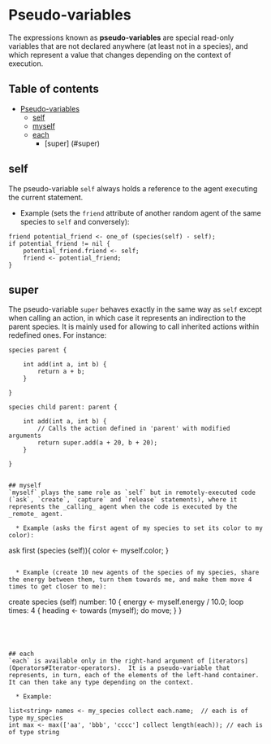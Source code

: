 [//]: # (keyword|concept_pseudo_variable)
# Pseudo-variables



The expressions known as **pseudo-variables** are special read-only variables that are not declared anywhere (at least not in a species), and which represent a value that changes depending on the context of execution.


## Table of contents 

* [Pseudo-variables](#pseudo-variables)
	* [self](#self)
	* [myself](#myself)
	* [each](#each)
        * [super] (#super)




## self
The pseudo-variable `self` always holds a reference to the agent executing the current statement.

  * Example (sets the `friend` attribute of another random agent of the same species to `self` and conversely):

```
friend potential_friend <- one_of (species(self) - self);
if potential_friend != nil {
    potential_friend.friend <- self;
    friend <- potential_friend;
}
```

## super
The pseudo-variable `super` behaves exactly in the same way as `self` except when calling an action, in which case it represents an indirection to the parent species. It is mainly used for allowing to call inherited actions within redefined ones. For instance:

```
species parent {

    int add(int a, int b) {
        return a + b;
    }

}

species child parent: parent {

    int add(int a, int b) {
        // Calls the action defined in 'parent' with modified arguments
        return super.add(a + 20, b + 20);
    }

}


## myself
`myself` plays the same role as `self` but in remotely-executed code (`ask`, `create`, `capture` and `release` statements), where it represents the _calling_ agent when the code is executed by the _remote_ agent.

  * Example (asks the first agent of my species to set its color to my color):

```
ask first (species (self)){
    color <- myself.color;
}
```

  * Example (create 10 new agents of the species of my species, share the energy between them, turn them towards me, and make them move 4 times to get closer to me):

```
create species (self) number: 10 {
   energy <- myself.energy / 10.0;
   loop times: 4 {
       heading <- towards (myself);
       do move;
   }
}
```




## each
`each` is available only in the right-hand argument of [iterators](Operators#Iterator-operators).  It is a pseudo-variable that represents, in turn, each of the elements of the left-hand container. It can then take any type depending on the context.

  * Example:

```
    list<string> names <- my_species collect each.name;  // each is of type my_species
    int max <- max(['aa', 'bbb', 'cccc'] collect length(each)); // each is of type string
```